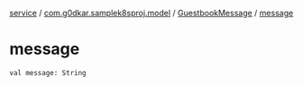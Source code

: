 [service](../../index.md) / [com.g0dkar.samplek8sproj.model](../index.md) / [GuestbookMessage](index.md) / [message](./message.md)

# message

`val message: String`